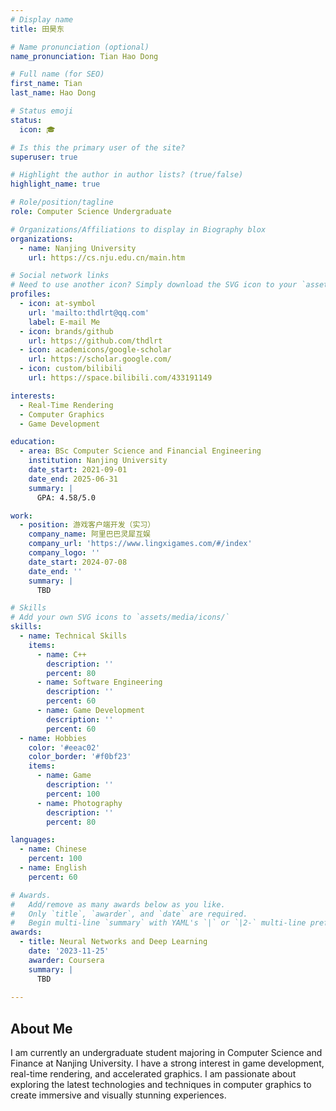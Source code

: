 ```yaml
---
# Display name
title: 田昊东

# Name pronunciation (optional)
name_pronunciation: Tian Hao Dong

# Full name (for SEO)
first_name: Tian
last_name: Hao Dong

# Status emoji
status:
  icon: 🎓

# Is this the primary user of the site?
superuser: true

# Highlight the author in author lists? (true/false)
highlight_name: true

# Role/position/tagline
role: Computer Science Undergraduate

# Organizations/Affiliations to display in Biography blox
organizations:
  - name: Nanjing University
    url: https://cs.nju.edu.cn/main.htm

# Social network links
# Need to use another icon? Simply download the SVG icon to your `assets/media/icons/` folder.
profiles:
  - icon: at-symbol
    url: 'mailto:thdlrt@qq.com'
    label: E-mail Me
  - icon: brands/github
    url: https://github.com/thdlrt
  - icon: academicons/google-scholar
    url: https://scholar.google.com/
  - icon: custom/bilibili
    url: https://space.bilibili.com/433191149

interests:
  - Real-Time Rendering
  - Computer Graphics
  - Game Development

education:
  - area: BSc Computer Science and Financial Engineering
    institution: Nanjing University
    date_start: 2021-09-01
    date_end: 2025-06-31
    summary: |
      GPA: 4.58/5.0

work:
  - position: 游戏客户端开发（实习）
    company_name: 阿里巴巴灵犀互娱
    company_url: 'https://www.lingxigames.com/#/index'
    company_logo: ''
    date_start: 2024-07-08
    date_end: ''
    summary: |
      TBD

# Skills
# Add your own SVG icons to `assets/media/icons/`
skills:
  - name: Technical Skills
    items:
      - name: C++
        description: ''
        percent: 80
      - name: Software Engineering
        description: ''
        percent: 60
      - name: Game Development
        description: ''
        percent: 60
  - name: Hobbies
    color: '#eeac02'
    color_border: '#f0bf23'
    items:
      - name: Game
        description: ''
        percent: 100
      - name: Photography
        description: ''
        percent: 80

languages:
  - name: Chinese
    percent: 100
  - name: English
    percent: 60

# Awards.
#   Add/remove as many awards below as you like.
#   Only `title`, `awarder`, and `date` are required.
#   Begin multi-line `summary` with YAML's `|` or `|2-` multi-line prefix and indent 2 spaces below.
awards:
  - title: Neural Networks and Deep Learning
    date: '2023-11-25'
    awarder: Coursera
    summary: |
      TBD
  
---
```


## About Me

I am currently an undergraduate student majoring in Computer Science and Finance at Nanjing University. I have a strong interest in game development, real-time rendering, and accelerated graphics. I am passionate about exploring the latest technologies and techniques in computer graphics to create immersive and visually stunning experiences.

